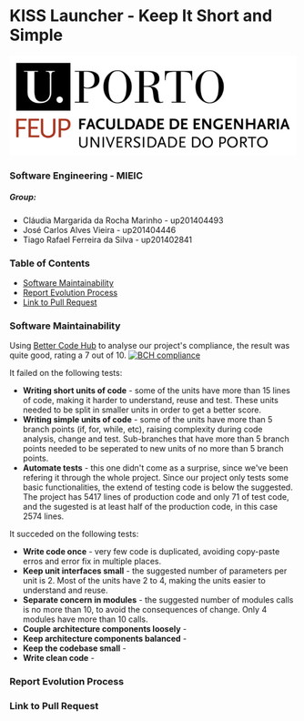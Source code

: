 # KISS Launcher - Keep It Short and Simple

![FEUP's logo](Images/feup.png)

### Software Engineering - MIEIC

##### Group:
* Cláudia Margarida da Rocha Marinho - up201404493
* José Carlos Alves Vieira - up201404446
* Tiago Rafael Ferreira da Silva - up201402841

### Table of Contents
* [Software Maintainability](#Software-Maintainability)
* [Report Evolution Process](#Report-Evolution-Process)
* [Link to Pull Request](#Link-to-Pull-Request)

### Software Maintainability
Using [Better Code Hub](https://bettercodehub.com) to analyse our project's compliance, the result was quite good, rating a 7 out of 10.
[![BCH compliance](https://bettercodehub.com/edge/badge/Evenilink/KISS)](https://bettercodehub.com)

It failed on the following tests:
* **Writing short units of code** - some of the units have more than 15 lines of code, making it harder to understand, reuse and test. These units needed to be split in smaller units in order to get a better score.
* **Writing simple units of code** - some of the units have more than 5 branch points (if, for, while, etc), raising complexity during code analysis, change and test. Sub-branches that have more than 5 branch points needed to be seperated to new units of no more than 5 branch points.
* **Automate tests** - this one didn't come as a surprise, since we've been refering it through the whole project. Since our project only tests some basic functionalities, the extend of testing code is below the suggested. The project has 5417 lines of production code and only 71 of test code, and the sugested is at least half of the production code, in this case 2574 lines.

It succeded on the following tests:
* **Write code once** - very few code is duplicated, avoiding copy-paste erros and error fix in multiple places.
* **Keep unit interfaces small** - the suggested number of parameters per unit is 2. Most of the units have 2 to 4, making the units easier to understand and reuse.
* **Separate concern in modules** - the suggested number of modules calls is no more than 10, to avoid the consequences of change. Only 4 modules have more than 10 calls.
* **Couple architecture components loosely** - 
* **Keep architecture components balanced** - 
* **Keep the codebase small** - 
* **Write clean code** - 

### Report Evolution Process

### Link to Pull Request
